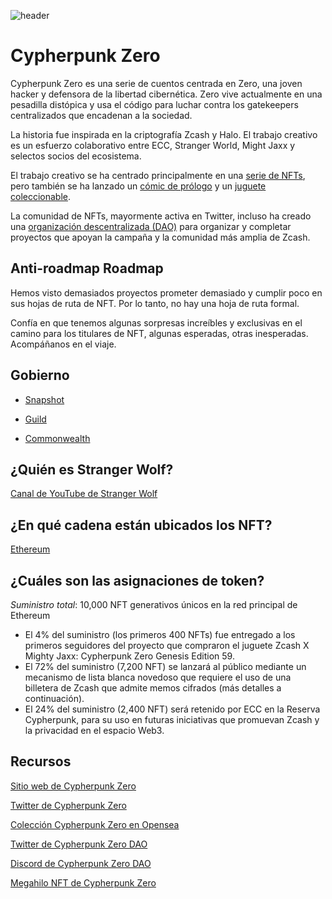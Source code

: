 ![header](https://user-images.githubusercontent.com/81990132/205220798-c8e51db6-ddad-46ff-b760-4017565318c5.png)


# Cypherpunk Zero

Cypherpunk Zero es una serie de cuentos centrada en Zero, una joven hacker y defensora de la libertad cibernética. Zero vive actualmente en una pesadilla distópica y usa el código para luchar contra los gatekeepers centralizados que encadenan a la sociedad.

La historia fue inspirada en la criptografía Zcash y Halo. El trabajo creativo es un esfuerzo colaborativo entre ECC, Stranger World, Might Jaxx y selectos socios del ecosistema.

El trabajo creativo se ha centrado principalmente en una [serie de NFTs](https://opensea.io/collection/cypherpunk-zero), pero también se ha lanzado un [cómic de prólogo](https://halo.electriccoin.co/#view-prologue) y un [juguete coleccionable](https://mightyjaxx.com/products/cypherpunk-zero).

La comunidad de NFTs, mayormente activa en Twitter, incluso ha creado una [organización descentralizada (DAO)](https://twitter.com/CypherpunkDAO) para organizar y completar proyectos que apoyan la campaña y la comunidad más amplia de Zcash.

## Anti-roadmap Roadmap

Hemos visto demasiados proyectos prometer demasiado y cumplir poco en sus hojas de ruta de NFT. Por lo tanto, no hay una hoja de ruta formal.

Confía en que tenemos algunas sorpresas increíbles y exclusivas en el camino para los titulares de NFT, algunas esperadas, otras inesperadas. Acompáñanos en el viaje.

## Gobierno

  * [Snapshot](https://vote.cypherpunkzero.com/)

  * [Guild](https://guild.xyz/cypherpunkzerodao)

  * [Commonwealth](https://commonwealth.im/cypherpunk-zero)
    
## ¿Quién es Stranger Wolf?

[Canal de YouTube de Stranger Wolf](https://www.youtube.com/channel/UCFs8hIei9YdOJat7olR8iuQ)

## ¿En qué cadena están ubicados los NFT?

[Ethereum](https://etherscan.io/address/0x3e86d6cf041b719c575f57050697c115f0a53758)

## ¿Cuáles son las asignaciones de token?

*Suministro total*: 10,000 NFT generativos únicos en la red principal de Ethereum
- El 4% del suministro (los primeros 400 NFTs) fue entregado a los primeros seguidores del proyecto que compraron el juguete Zcash X Mighty Jaxx: Cypherpunk Zero Genesis Edition 59.
- El 72% del suministro (7,200 NFT) se lanzará al público mediante un mecanismo de lista blanca novedoso que requiere el uso de una billetera de Zcash que admite memos cifrados (más detalles a continuación).
- El 24% del suministro (2,400 NFT) será retenido por ECC en la Reserva Cypherpunk, para su uso en futuras iniciativas que promuevan Zcash y la privacidad en el espacio Web3.

## Recursos

[Sitio web de Cypherpunk Zero](https://halo.electriccoin.co/)

[Twitter de Cypherpunk Zero](https://twitter.com/cypherpunkZero)

[Colección Cypherpunk Zero en Opensea](https://opensea.io/collection/cypherpunk-zero)

[Twitter de Cypherpunk Zero DAO](https://twitter.com/CypherpunkDAO)

[Discord de Cypherpunk Zero DAO](https://discord.com/invite/sjfgXys4Jf)

[Megahilo NFT de Cypherpunk Zero](https://forum.zcashcommunity.com/t/cypherpunk-zero-nft-megathread/41502?u=dismad)
